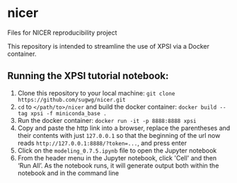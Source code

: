 # nicer
Files for NICER reproducibility project

This repository is intended to streamline the use of XPSI via a Docker container.

## Running the XPSI tutorial notebook:  
1. Clone this repository to your local machine:
    `git clone https://github.com/sugwg/nicer.git`
3. `cd` to `</path/to>/nicer` and build the docker container:
    `docker build --tag xpsi -f miniconda_base .`
4. Run the docker container:
    `docker run -it -p 8888:8888 xpsi`
5. Copy and paste the http link into a browser, replace the parentheses and their contents with just `127.0.0.1` so that the beginning of the url now reads `http://127.0.0.1:8888/?token=...`, and press enter
6. Click on the `modeling_0.7.5.ipynb` file to open the Jupyter notebook
7. From the header menu in the Jupyter notebook, click 'Cell' and then ‘Run All’. As the notebook runs, it will generate output both within the notebook and in the command line
